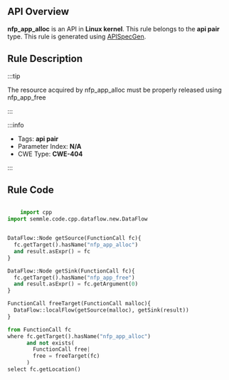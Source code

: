 ---
---


## API Overview
**nfp_app_alloc** is an API in **Linux kernel**. This rule belongs to the **api pair** type. This rule is generated using [APISpecGen](../../tools/APISpecGen).
## Rule Description

:::tip

The resource acquired by nfp_app_alloc must be properly released using nfp_app_free

:::

:::info

- Tags: **api pair**
- Parameter Index: **N/A**
- CWE Type: **CWE-404**

:::

## Rule Code
```python

    import cpp
import semmle.code.cpp.dataflow.new.DataFlow


DataFlow::Node getSource(FunctionCall fc){
  fc.getTarget().hasName("nfp_app_alloc")
  and result.asExpr() = fc
}

DataFlow::Node getSink(FunctionCall fc){
  fc.getTarget().hasName("nfp_app_free")
  and result.asExpr() = fc.getArgument(0)
}

FunctionCall freeTarget(FunctionCall malloc){
  DataFlow::localFlow(getSource(malloc), getSink(result))
}

from FunctionCall fc
where fc.getTarget().hasName("nfp_app_alloc")
      and not exists(
        FunctionCall free| 
        free = freeTarget(fc)
      )
select fc.getLocation()

    
```